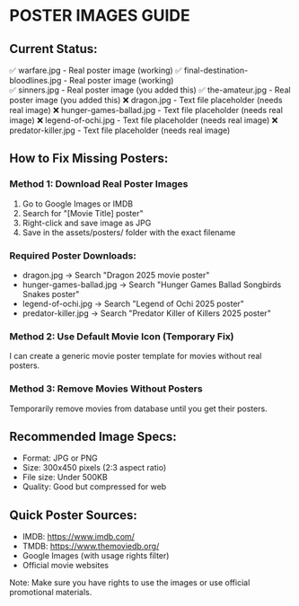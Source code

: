 # POSTER IMAGES GUIDE

## Current Status:
✅ warfare.jpg - Real poster image (working)
✅ final-destination-bloodlines.jpg - Real poster image (working)  
✅ sinners.jpg - Real poster image (you added this)
✅ the-amateur.jpg - Real poster image (you added this)
❌ dragon.jpg - Text file placeholder (needs real image)
❌ hunger-games-ballad.jpg - Text file placeholder (needs real image)
❌ legend-of-ochi.jpg - Text file placeholder (needs real image)
❌ predator-killer.jpg - Text file placeholder (needs real image)

## How to Fix Missing Posters:

### Method 1: Download Real Poster Images
1. Go to Google Images or IMDB
2. Search for "[Movie Title] poster"
3. Right-click and save image as JPG
4. Save in the assets/posters/ folder with the exact filename

### Required Poster Downloads:
- dragon.jpg → Search "Dragon 2025 movie poster"
- hunger-games-ballad.jpg → Search "Hunger Games Ballad Songbirds Snakes poster"
- legend-of-ochi.jpg → Search "Legend of Ochi 2025 poster"
- predator-killer.jpg → Search "Predator Killer of Killers 2025 poster"

### Method 2: Use Default Movie Icon (Temporary Fix)
I can create a generic movie poster template for movies without real posters.

### Method 3: Remove Movies Without Posters
Temporarily remove movies from database until you get their posters.

## Recommended Image Specs:
- Format: JPG or PNG
- Size: 300x450 pixels (2:3 aspect ratio)
- File size: Under 500KB
- Quality: Good but compressed for web

## Quick Poster Sources:
- IMDB: https://www.imdb.com/
- TMDB: https://www.themoviedb.org/
- Google Images (with usage rights filter)
- Official movie websites

Note: Make sure you have rights to use the images or use official promotional materials.
